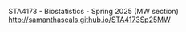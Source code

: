 STA4173 - Biostatistics - Spring 2025 (MW section)<br>
http://samanthaseals.github.io/STA4173Sp25MW
